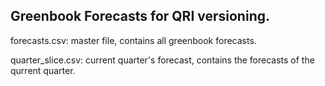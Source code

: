 ## Greenbook Forecasts for QRI versioning.

forecasts.csv: master file, contains all greenbook forecasts.

quarter_slice.csv: current quarter's forecast, contains the forecasts of the qurrent quarter.
